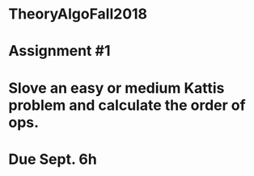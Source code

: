 # TheoryAlgoFall2018

# Assignment #1
  # Slove an easy or medium Kattis problem and calculate the order of ops.
  # Due Sept. 6h
